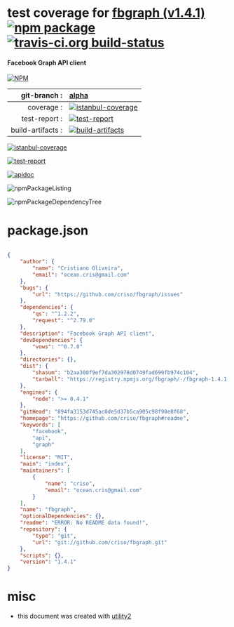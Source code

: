 # test coverage for  [fbgraph (v1.4.1)](https://github.com/criso/fbgraph#readme)  [![npm package](https://img.shields.io/npm/v/npmtest-fbgraph.svg?style=flat-square)](https://www.npmjs.org/package/npmtest-fbgraph) [![travis-ci.org build-status](https://api.travis-ci.org/npmtest/node-npmtest-fbgraph.svg)](https://travis-ci.org/npmtest/node-npmtest-fbgraph)
#### Facebook Graph API client

[![NPM](https://nodei.co/npm/fbgraph.png?downloads=true)](https://www.npmjs.com/package/fbgraph)

| git-branch : | [alpha](https://github.com/npmtest/node-npmtest-fbgraph/tree/alpha)|
|--:|:--|
| coverage : | [![istanbul-coverage](https://npmtest.github.io/node-npmtest-fbgraph/build/coverage.badge.svg)](https://npmtest.github.io/node-npmtest-fbgraph/build/coverage.html/index.html)|
| test-report : | [![test-report](https://npmtest.github.io/node-npmtest-fbgraph/build/test-report.badge.svg)](https://npmtest.github.io/node-npmtest-fbgraph/build/test-report.html)|
| build-artifacts : | [![build-artifacts](https://npmtest.github.io/node-npmtest-fbgraph/glyphicons_144_folder_open.png)](https://github.com/npmtest/node-npmtest-fbgraph/tree/gh-pages/build)|

[![istanbul-coverage](https://npmtest.github.io/node-npmtest-fbgraph/build/screenCapture.buildCustomOrg.browser.coverage.html.png)](https://npmtest.github.io/node-npmtest-fbgraph/build/coverage.html/index.html)

[![test-report](https://npmtest.github.io/node-npmtest-fbgraph/build/screenCapture.buildCustomOrg.browser.%252Fhome%252Ftravis%252Fbuild%252Fnpmtest%252Fnode-npmtest-fbgraph%252Ftmp%252Fbuild%252Ftest-report.html.png)](https://npmtest.github.io/node-npmtest-fbgraph/build/test-report.html)

[![apidoc](https://npmdoc.github.io/node-npmdoc-fbgraph/build/screenCapture.buildApidoc.browser.%252Fhome%252Ftravis%252Fbuild%252Fnpmdoc%252Fnode-npmdoc-fbgraph%252Ftmp%252Fbuild%252Fapidoc.html.png)](https://npmdoc.github.io/node-npmdoc-fbgraph/build/apidoc.html)

![npmPackageListing](https://npmtest.github.io/node-npmtest-fbgraph/build/screenCapture.npmPackageListing.svg)

![npmPackageDependencyTree](https://npmtest.github.io/node-npmtest-fbgraph/build/screenCapture.npmPackageDependencyTree.svg)



# package.json

```json

{
    "author": {
        "name": "Cristiano Oliveira",
        "email": "ocean.cris@gmail.com"
    },
    "bugs": {
        "url": "https://github.com/criso/fbgraph/issues"
    },
    "dependencies": {
        "qs": "^1.2.2",
        "request": "^2.79.0"
    },
    "description": "Facebook Graph API client",
    "devDependencies": {
        "vows": "^0.7.0"
    },
    "directories": {},
    "dist": {
        "shasum": "b2aa380f9ef7da302978d0749fad699fb974c104",
        "tarball": "https://registry.npmjs.org/fbgraph/-/fbgraph-1.4.1.tgz"
    },
    "engines": {
        "node": ">= 0.4.1"
    },
    "gitHead": "894fa3153d745ac0de5d37b5ca905c98f98e8f68",
    "homepage": "https://github.com/criso/fbgraph#readme",
    "keywords": [
        "facebook",
        "api",
        "graph"
    ],
    "license": "MIT",
    "main": "index",
    "maintainers": [
        {
            "name": "criso",
            "email": "ocean.cris@gmail.com"
        }
    ],
    "name": "fbgraph",
    "optionalDependencies": {},
    "readme": "ERROR: No README data found!",
    "repository": {
        "type": "git",
        "url": "git://github.com/criso/fbgraph.git"
    },
    "scripts": {},
    "version": "1.4.1"
}
```



# misc
- this document was created with [utility2](https://github.com/kaizhu256/node-utility2)
